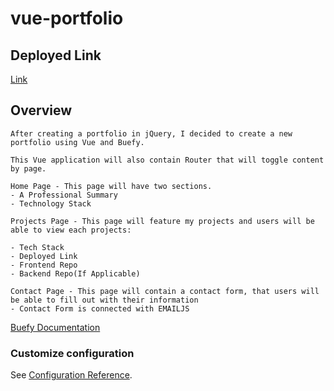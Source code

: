 # vue-portfolio

## Deployed Link 
[Link](https://svalenzuela.netlify.app/#/)
## Overview
```
After creating a portfolio in jQuery, I decided to create a new portfolio using Vue and Buefy.

This Vue application will also contain Router that will toggle content by page. 

Home Page - This page will have two sections. 
- A Professional Summary
- Technology Stack

Projects Page - This page will feature my projects and users will be able to view each projects:

- Tech Stack
- Deployed Link 
- Frontend Repo
- Backend Repo(If Applicable)

Contact Page - This page will contain a contact form, that users will be able to fill out with their information
- Contact Form is connected with EMAILJS

```
[Buefy Documentation](http://buefy.org/documentation/)

### Customize configuration
See [Configuration Reference](https://cli.vuejs.org/config/).
